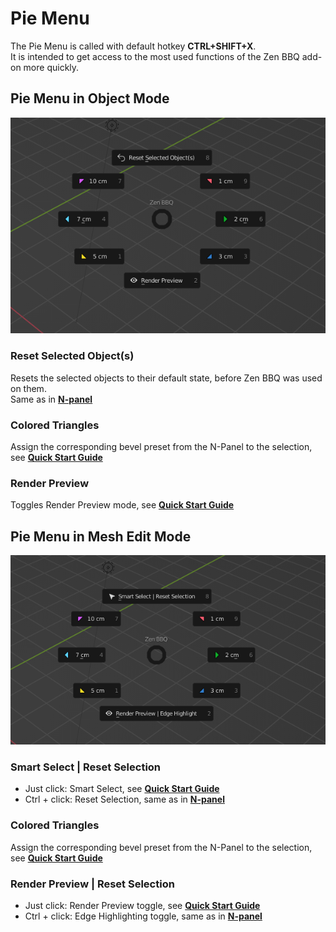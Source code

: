 # Pie Menu

The Pie Menu is called with default hotkey **CTRL+SHIFT+X**.
<br />
It is intended to get access to the most used functions of the Zen BBQ add-on more quickly.

## Pie Menu in Object Mode

![Pie Menu in Object Mode](img/bbq-screens/piemenu/piemenu-object.png)

### Reset Selected Object(s)

Resets the selected objects to their default state, before Zen BBQ was used on them.
<br />Same as in [**N-panel**](npanel.md#5-reset-selection)

### Colored Triangles

Assign the corresponding bevel preset from the N-Panel to the selection, see [**Quick Start Guide**](quickstart.md#assign-bevel-with-pie-menu)

### Render Preview

Toggles Render Preview mode, see [**Quick Start Guide**](quickstart.md#previewing-the-result)

## Pie Menu in Mesh Edit Mode

![Pie Menu in Mesh Edit Mode](img/bbq-screens/piemenu/piemenu-mesh-edit.png)

### Smart Select | Reset Selection

- Just click: Smart Select, see [**Quick Start Guide**](quickstart.md#smart-select-with-pie-menu)
- Ctrl + click: Reset Selection, same as in [**N-panel**](npanel.md#5-reset-selection)

### Colored Triangles

Assign the corresponding bevel preset from the N-Panel to the selection, see [**Quick Start Guide**](quickstart.md#assign-bevel-with-pie-menu)

### Render Preview | Reset Selection

- Just click: Render Preview toggle, see [**Quick Start Guide**](quickstart.md#previewing-the-result)
- Ctrl + click: Edge Highlighting toggle, same as in [**N-panel**](npanel.md#1-toggle-colored-edge-display-onoff)

<!-- Also, you can [**watch the video**](https://youtu.be/dqpgWcRBE4o?t=17) how to install it. -->

